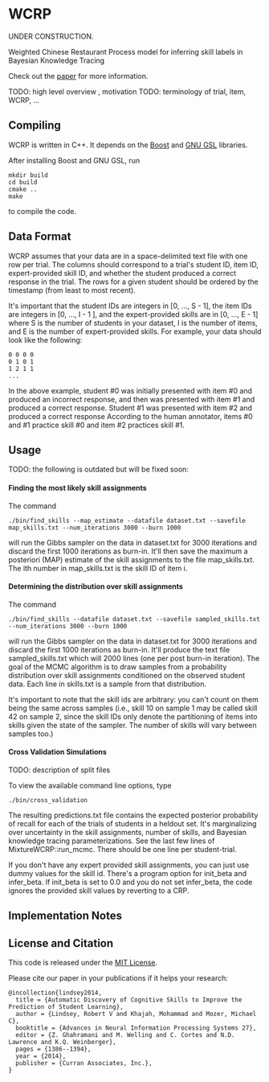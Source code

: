 # WCRP

UNDER CONSTRUCTION. 


Weighted Chinese Restaurant Process model for inferring skill labels in Bayesian Knowledge Tracing

Check out the [paper](http://papers.nips.cc/paper/5554-automatic-discovery-of-cognitive-skills-to-improve-the-prediction-of-student-learning) for more information. 

TODO: high level overview , motivation 
TODO: terminology of trial, item, WCRP, ...


## Compiling

WCRP is written in C++. It depends on the [Boost](http://www.boost.org/) and [GNU GSL](http://www.gnu.org/software/gsl/) libraries. 

After installing Boost and GNU GSL, run

    mkdir build
    cd build
    cmake ..
    make

to compile the code. 

## Data Format 

WCRP assumes that your data are in a space-delimited text file with one row per trial. 
The columns should correspond to a trial's student ID, item ID, expert-provided skill ID, and whether the student produced a correct response in the trial. 
The rows for a given student should be ordered by the timestamp (from least to most recent).  

It's important that the student IDs are integers in \[0, ..., S - 1\], the item IDs are integers in \[0, ..., I - 1 \], and the expert-provided skills are in \[0, ..., E - 1\] where S is the number of students in your dataset, I is the number of items, and E is the number of expert-provided skills. 
For example, your data should look like the following: 

    0 0 0 0
    0 1 0 1
    1 2 1 1
    ...

In the above example, student #0 was initially presented with item #0 and produced an incorrect response, and then was presented with item #1 and produced a correct response.
Student #1 was presented with item #2 and produced a correct response
According to the human annotator, items #0 and #1 practice skill #0 and item #2 practices skill #1. 


## Usage 

TODO: the following is outdated but will be fixed soon: 


#### Finding the most likely skill assignments

The command

    ./bin/find_skills --map_estimate --datafile dataset.txt --savefile map_skills.txt --num_iterations 3000 --burn 1000

will run the Gibbs sampler on the data in dataset.txt for 3000 iterations and discard the first 1000 iterations as burn-in. It'll then save the maximum a posteriori (MAP) estimate of the skill assignments to the file map_skills.txt. The ith number in map_skills.txt is the skill ID of item i. 


#### Determining the distribution over skill assignments


The command

    ./bin/find_skills --datafile dataset.txt --savefile sampled_skills.txt --num_iterations 3000 --burn 1000

will run the Gibbs sampler on the data in dataset.txt for 3000 iterations and discard the first 1000 iterations as burn-in. 
It'll produce the text file sampled_skills.txt which will 2000 lines (one per post burn-in iteration). 
The goal of the MCMC algorithm is to draw samples from a probability distribution over skill assignments conditioned on the observed student data. 
Each line in skills.txt is a sample from that distribution.

It's important to note that the skill ids are arbitrary: you can't count on them being the same across samples (i.e., skill 10 on sample 1 may be called skill 42 on sample 2, since the skill IDs only denote the partitioning of items into skills given the state of the sampler. The number of skills will vary between samples too.)


#### Cross Validation Simulations 

TODO: description of split files 

To view the available command line options, type

    ./bin/cross_validation


The resulting predictions.txt file contains the expected posterior probability of recall for each of the trials of students in a heldout set. It's marginalizing over uncertainty in the skill assignments, number of skills, and Bayesian knowledge tracing parameterizations. See the last few lines of MixtureWCRP::run\_mcmc. There should be one line per student-trial. 

If you don't have any expert provided skill assignments, you can just use dummy values for the skill id. There's a program option for init\_beta and infer\_beta. If init\_beta is set to 0.0 and you do not set infer\_beta, the code ignores the provided skill values by reverting to a CRP. 



## Implementation Notes



## License and Citation

This code is released under the [MIT License](https://github.com/robert-lindsey/WCRP/blob/master/LICENSE.md).

Please cite our paper in your publications if it helps your research: 

    @incollection{lindsey2014,
      title = {Automatic Discovery of Cognitive Skills to Improve the Prediction of Student Learning},
      author = {Lindsey, Robert V and Khajah, Mohammad and Mozer, Michael C},
      booktitle = {Advances in Neural Information Processing Systems 27},
      editor = {Z. Ghahramani and M. Welling and C. Cortes and N.D. Lawrence and K.Q. Weinberger},
      pages = {1386--1394},
      year = {2014},
      publisher = {Curran Associates, Inc.},
    }

